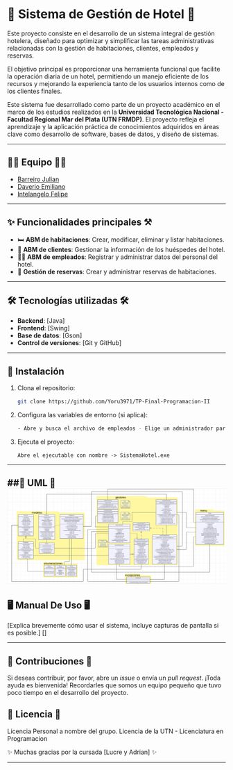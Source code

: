 # 🌟 Sistema de Gestión de Hotel 🏨

Este proyecto consiste en el desarrollo de un sistema integral de gestión hotelera, diseñado para optimizar y simplificar las tareas administrativas relacionadas con la gestión de habitaciones, clientes, empleados y reservas. 

El objetivo principal es proporcionar una herramienta funcional que facilite la operación diaria de un hotel, permitiendo un manejo eficiente de los recursos y mejorando la experiencia tanto de los usuarios internos como de los clientes finales. 

Este sistema fue desarrollado como parte de un proyecto académico en el marco de los estudios realizados en la **Universidad Tecnológica Nacional - Facultad Regional Mar del Plata (UTN FRMDP)**. El proyecto refleja el aprendizaje y la aplicación práctica de conocimientos adquiridos en áreas clave como desarrollo de software, bases de datos, y diseño de sistemas.

---

## 👩‍💻 Equipo 👩‍💻

- [Barreiro Julian](https://github.com/JulianBarreiro2k)
- [Daverio Emiliano](https://github.com/Yoru3971)
- [Intelangelo Felipe](https://github.com/FelipeIntelangelo)

---

## ✨ Funcionalidades principales ⚒️

- 🛏️ **ABM de habitaciones**: Crear, modificar, eliminar y listar habitaciones.
- 👥 **ABM de clientes**: Gestionar la información de los huéspedes del hotel.
- 🧑‍💼 **ABM de empleados**: Registrar y administrar datos del personal del hotel.
- 📅 **Gestión de reservas**: Crear y administrar reservas de habitaciones. 

---

## 🛠️ Tecnologías utilizadas 🛠️

- **Backend**: [Java]
- **Frontend**: [Swing]
- **Base de datos**: [Gson]
- **Control de versiones**: [Git y GitHub]

---

## 🚀 Instalación

1. Clona el repositorio:
   ```bash
   git clone https://github.com/Yoru3971/TP-Final-Programacion-II
   ```
2. Configura las variables de entorno (si aplica):
   ```bash
   - Abre y busca el archivo de empleados - Elige un administrador para ingresar al sistema o cree uno con el mismo formato del .json
   ```
4. Ejecuta el proyecto:
   ```
   Abre el ejecutable con nombre -> SistemaHotel.exe
   ```
---
##📜 UML 📜
![Diagrama de Clases](img/UML.png)
---
## 🖥️ Manual De Uso 🖥️

[Explica brevemente cómo usar el sistema, incluye capturas de pantalla si es posible.]
[]

---

## 🤝 Contribuciones 🤝

Si deseas contribuir, por favor, abre un *issue* o envía un *pull request*. ¡Toda ayuda es bienvenida!
Recordarles que somos un equipo pequeño que tuvo poco tiempo en el desarrollo del proyecto.

## 📜 Licencia 📜
Licencia Personal a nombre del grupo.
Licencia de la UTN - Licenciatura en Programacion

✨ Muchas gracias por la cursada [Lucre y Adrian] ✨

---
